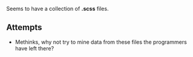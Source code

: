 Seems to have a collection of **.scss** files. 

## Attempts 

- Methinks, why not try to mine data from these files the programmers have left there?